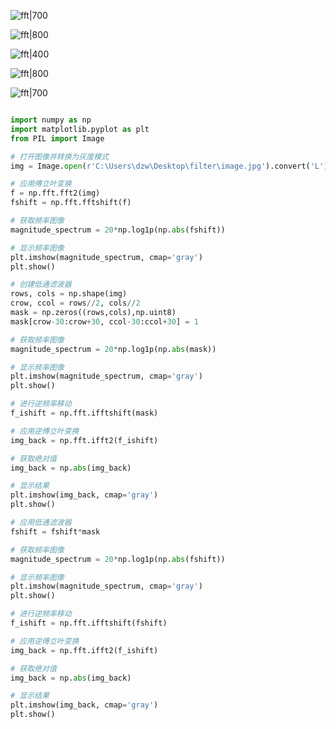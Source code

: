 ![fft|700](https://pic-1315225359.cos.ap-shanghai.myqcloud.com/20230901234707.png)

![fft|800](https://pic-1315225359.cos.ap-shanghai.myqcloud.com/20230902005009.png)



![fft|400](https://pic-1315225359.cos.ap-shanghai.myqcloud.com/20230901235014.png)

![fft|800](https://pic-1315225359.cos.ap-shanghai.myqcloud.com/20230902001514.png)

![fft|700](https://pic-1315225359.cos.ap-shanghai.myqcloud.com/20230902001700.png)


```python

import numpy as np
import matplotlib.pyplot as plt
from PIL import Image

# 打开图像并转换为灰度模式
img = Image.open(r'C:\Users\dzw\Desktop\filter\image.jpg').convert('L')

# 应用傅立叶变换
f = np.fft.fft2(img)
fshift = np.fft.fftshift(f)

# 获取频率图像
magnitude_spectrum = 20*np.log1p(np.abs(fshift))

# 显示频率图像
plt.imshow(magnitude_spectrum, cmap='gray')
plt.show()

# 创建低通滤波器
rows, cols = np.shape(img)
crow, ccol = rows//2, cols//2
mask = np.zeros((rows,cols),np.uint8)
mask[crow-30:crow+30, ccol-30:ccol+30] = 1

# 获取频率图像
magnitude_spectrum = 20*np.log1p(np.abs(mask))

# 显示频率图像
plt.imshow(magnitude_spectrum, cmap='gray')
plt.show()

# 进行逆频率移动
f_ishift = np.fft.ifftshift(mask)

# 应用逆傅立叶变换
img_back = np.fft.ifft2(f_ishift)

# 获取绝对值
img_back = np.abs(img_back)

# 显示结果
plt.imshow(img_back, cmap='gray')
plt.show()

# 应用低通滤波器
fshift = fshift*mask

# 获取频率图像
magnitude_spectrum = 20*np.log1p(np.abs(fshift))

# 显示频率图像
plt.imshow(magnitude_spectrum, cmap='gray')
plt.show()

# 进行逆频率移动
f_ishift = np.fft.ifftshift(fshift)

# 应用逆傅立叶变换
img_back = np.fft.ifft2(f_ishift)

# 获取绝对值
img_back = np.abs(img_back)

# 显示结果
plt.imshow(img_back, cmap='gray')
plt.show()
```